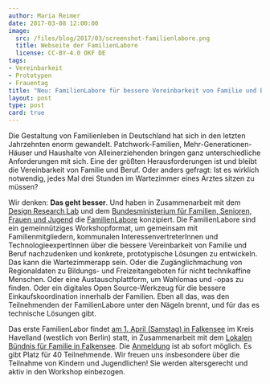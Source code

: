 ```yaml
---
author: Maria Reimer
date: 2017-03-08 12:00:00
image:
  src: /files/blog/2017/03/screenshot-familienlabore.png
  title: Webseite der FamilienLabore
  license: CC-BY-4.0 OKF DE
tags: 
- Vereinbarkeit
- Prototypen
- Frauentag
title: "Neu: FamilienLabore für bessere Vereinbarkeit von Familie und Beruf"
layout: post
type: post
card: true
---
```


<p>Die Gestaltung von Familienleben in Deutschland hat sich in den letzten Jahrzehnten enorm gewandelt. Patchwork-Familien, Mehr-Generationen-Häuser und Haushalte von Alleinerziehenden bringen ganz unterschiedliche Anforderungen mit sich. Eine der größten Herausforderungen ist und bleibt die Vereinbarkeit von Familie und Beruf. Oder anders gefragt: Ist es wirklich notwendig, jedes Mal drei Stunden im Wartezimmer eines Arztes sitzen zu müssen?</p>

<p>Wir denken: <b>Das geht besser</b>. Und haben in Zusammenarbeit mit dem <a href="http://www.design-research-lab.org/">Design Research Lab</a> und dem <a href="https://www.bmfsfj.de/">Bundesministerium für Familien, Senioren, Frauen und Jugend</a> die <a href="https://www.familienlabore.de">FamilienLabore</a> konzipiert. Die FamilienLabore sind ein gemeinnütziges Workshopformat, um gemeinsam mit Familienmitgliedern, kommunalen InteressenvertreterInnen und TechnologieexpertInnen über die bessere Vereinbarkeit von Familie und Beruf nachzudenken und konkrete, prototypische Lösungen zu entwickeln. Das kann die Wartezimmerapp sein. Oder die Zugänglichmachung von Regionaldaten zu Bildungs- und Freizeitangeboten für nicht technikaffine Menschen. Oder eine Austauschplattform, um Wahlomas und -opas zu finden. Oder ein digitales Open Source-Werkzeug für die bessere Einkaufskoordination innerhalb der Familien. Eben all das, was den Teilnehmenden der FamilienLabore unter den Nägeln brennt, und für das es technische Lösungen gibt.</p>

<p>Das erste FamilienLabor findet <a href="https://familienlabore.de/event_detail.html">am 1. April (Samstag) in Falkensee</a> im Kreis Havelland (westlich von Berlin) statt, in Zusammenarbeit mit dem <a href="http://www.lokalesbuendnis-falkensee.de/">Lokalen Bündnis für Familie in Falkensee</a>. Die <a href="https://docs.google.com/a/okfn.de/forms/d/15qL0hHZSowIQURap6kicAkdbMAFsI7cowMGAsTvDPiI/edit">Anmeldung</a> ist ab sofort möglich. Es gibt Platz für 40 Teilnehmende. Wir freuen uns insbesondere über die Teilnahme von Kindern und Jugendlichen! Sie werden altersgerecht und aktiv in den Workshop einbezogen.</p>
